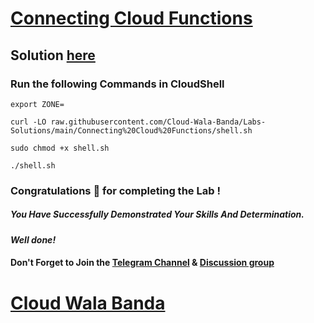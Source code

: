 # [Connecting Cloud Functions](https://www.cloudskillsboost.google/course_templates/505/labs/361044)

## Solution [here](https://youtu.be/Wqt-M5bwn6o)

### Run the following Commands in CloudShell

```
export ZONE=
```
```
curl -LO raw.githubusercontent.com/Cloud-Wala-Banda/Labs-Solutions/main/Connecting%20Cloud%20Functions/shell.sh

sudo chmod +x shell.sh

./shell.sh
```

### Congratulations 🎉 for completing the Lab !

##### *You Have Successfully Demonstrated Your Skills And Determination.*

#### *Well done!*

#### Don't Forget to Join the [Telegram Channel](https://t.me/cloudwalabanda) & [Discussion group](https://t.me/cloudwalabandachats)

# [Cloud Wala Banda](https://www.youtube.com/@cloudwalabanda)
